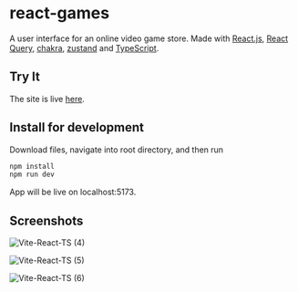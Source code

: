 # react-games

A user interface for an online video game store. Made with [React.js](https://react.dev/), [React Query](https://tanstack.com/query/v3/), [chakra](https://chakra-ui.com/), [zustand](https://www.npmjs.com/package/zustand) and [TypeScript](https://www.typescriptlang.org/). <br>

## Try It
The site is live [here](https://react-games-swart.vercel.app/).

## Install for development
Download files, navigate into root directory, and then run <br>
```bash
npm install
npm run dev 
```
App will be live on localhost:5173.

## Screenshots
![Vite-React-TS (4)](https://github.com/katsup07/react-games/assets/90941888/065cd8ac-8b76-4877-8178-0baa5c3e6909)

![Vite-React-TS (5)](https://github.com/katsup07/react-games/assets/90941888/c5f663ac-0bf8-4e8d-9d2e-d5e503d21f23)

![Vite-React-TS (6)](https://github.com/katsup07/react-games/assets/90941888/f7253b2e-791f-4600-bdef-7696a789d947)
